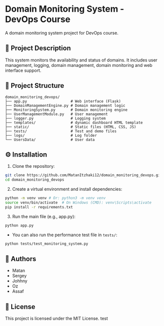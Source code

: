 # Domain Monitoring System - DevOps Course

A domain monitoring system project for DevOps course.

## 📌 Project Description

This system monitors the availability and status of domains. It includes user management, logging, domain management, domain monitoring and web interface support.

## 🧱 Project Structure

```
domain_monitoring_devops/
├── app.py                    # Web interface (Flask)
├── DomainManagementEngine.py # Domain management logic
├── MonitoringSystem.py       # Domain monitoring engine
├── UserManagementModule.py   # User management
├── logger.py                 # Logging system
├── templates/                # dynamic dashboard HTML template
├── static/                   # Static files (HTML, CSS, JS)
├── tests/                    # Test and demo files
├── logs/                     # Log folder
└── UsersData/                # User data
```

## ⚙️ Installation

1. Clone the repository:

```bash
git clone https://github.com/MatanItzhaki12/domain_monitoring_devops.git
cd domain_monitoring_devops
```

2. Create a virtual environment and install dependencies:

```bash
python -m venv venv # Or: python3 -m venv venv
source venv/bin/activate  # On Windows (CMD): venv\Scripts\activate
pip install -r requirements.txt
```

3. Run the main file (e.g., app.py):

```bash
python app.py
```

* You can also run the performance test file in `tests/`:

```bash
python tests/test_monitoring_system.py
```

## 👤 Authors

* Matan
* Sergey
* Johhny
* Oz
* Assaf

## 📄 License

This project is licensed under the MIT License.
test